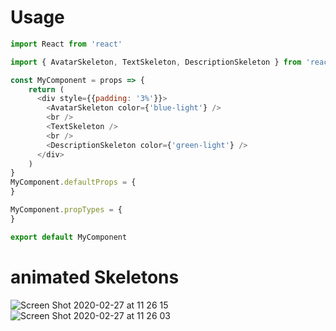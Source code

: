 # Usage

```javascript
import React from 'react'

import { AvatarSkeleton, TextSkeleton, DescriptionSkeleton } from 'react-preload-skeleton'

const MyComponent = props => {
    return (
      <div style={{padding: '3%'}}>
        <AvatarSkeleton color={'blue-light'} />
        <br />
        <TextSkeleton />
        <br />
        <DescriptionSkeleton color={'green-light'} />
      </div>
    )
}
MyComponent.defaultProps = {
}

MyComponent.propTypes = {
}

export default MyComponent

```
# animated Skeletons

![Screen Shot 2020-02-27 at 11 26 15](https://user-images.githubusercontent.com/6095547/75479558-99c26400-5954-11ea-9225-25a5fee21e92.png)
![Screen Shot 2020-02-27 at 11 26 03](https://user-images.githubusercontent.com/6095547/75479562-9af39100-5954-11ea-9a58-fd3e33f78df5.png)
